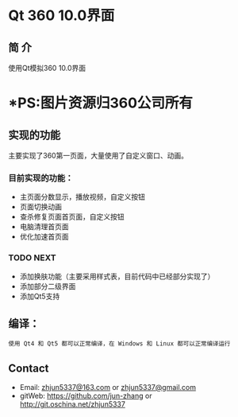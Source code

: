 Qt 360 10.0界面
===========
简  介
-----
使用Qt模拟360 10.0界面

*PS:图片资源归360公司所有
=======
实现的功能
-----
主要实现了360第一页面，大量使用了自定义窗口、动画。

### 目前实现的功能：
* 主页面分数显示，播放视频，自定义按钮
* 页面切换动画
* 查杀修复页面首页面，自定义按钮
* 电脑清理首页面
* 优化加速首页面

### TODO NEXT
* 添加换肤功能（主要采用样式表，目前代码中已经部分实现了）
* 添加部分二级界面
* 添加Qt5支持

编译：
-----
    使用 Qt4 和 Qt5 都可以正常编译，在 Windows 和 Linux 都可以正常编译运行
    
Contact
-----
* Email: zhjun5337@163.com or zhjun5337@gmail.com
* gitWeb: https://github.com/jun-zhang or http://git.oschina.net/zhjun5337

